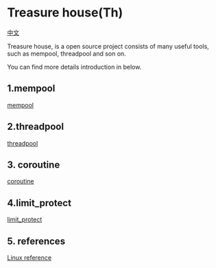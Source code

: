 # Treasure house(Th)  

[中文](README_zh.md)

Treasure house, is a open source project consists of many useful tools, such as mempool, threadpool
and son on.  

You can find more details introduction in below.

## 1.mempool  
[mempool](./docs/mempool.md)

## 2.threadpool  
[threadpool](./docs/threadpool.md)

## 3. coroutine
[coroutine](./docs/coroutine.md)

## 4.limit_protect 
[limit_protect](./docs/limit_protect.md)

## 5. references  
[Linux reference](./references/linux_kernel_impl.md)